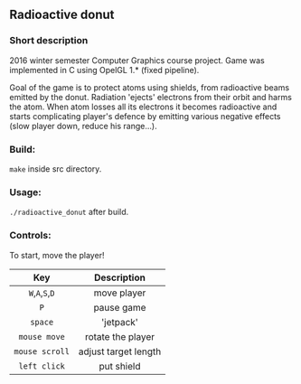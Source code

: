 ## Radioactive donut

### Short description
2016 winter semester Computer Graphics course project.
Game was implemented in C using OpelGL 1.* (fixed pipeline).

Goal of the game is to protect atoms using shields, from radioactive beams emitted by the donut. Radiation 'ejects' electrons from their orbit and harms the atom. When atom losses all its electrons it becomes radioactive and starts complicating player's defence by emitting various negative effects (slow player down, reduce his range...).

### Build:
`make` inside src directory.

### Usage:
`./radioactive_donut` after build.

### Controls:
To start, move the player!

| Key | Description|
| :-------------: | :-----------------: |
| `W`,`A`,`S`,`D` | move player |
| `P` | pause game |
| `space` | 'jetpack' |
| `mouse move` | rotate the player |
| `mouse scroll` | adjust target length |
| `left click` | put shield |
